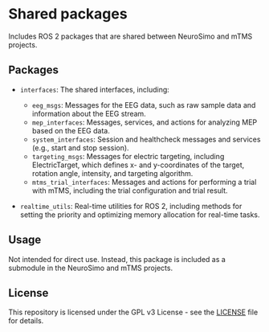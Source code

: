 # Shared packages

Includes ROS 2 packages that are shared between NeuroSimo and mTMS projects.

## Packages

- `interfaces`: The shared interfaces, including:

    - `eeg_msgs`: Messages for the EEG data, such as raw sample data and information about the EEG stream.
    - `mep_interfaces`: Messages, services, and actions for analyzing MEP based on the EEG data.
    - `system_interfaces`: Session and healthcheck messages and services (e.g., start and stop session).
    - `targeting_msgs`: Messages for electric targeting, including ElectricTarget, which defines x- and y-coordinates of the
      target, rotation angle, intensity, and targeting algorithm.
    - `mtms_trial_interfaces`: Messages and actions for performing a trial with mTMS, including the trial configuration and
      trial result.

- `realtime_utils`: Real-time utilities for ROS 2, including methods for setting the priority and optimizing memory allocation
    for real-time tasks.

## Usage

Not intended for direct use. Instead, this package is included as a submodule in the NeuroSimo and mTMS projects.

## License

This repository is licensed under the GPL v3 License - see the [LICENSE](LICENSE) file for details.
